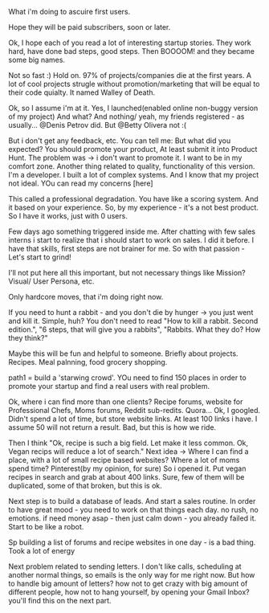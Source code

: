 What i'm doing to ascuire first users.

Hope they will be paid subscribers, soon or later.

Ok, I hope each of you read a lot of interesting startup stories. They work hard, have done bad steps, good steps.
Then BOOOOM! and they became some big names.

Not so fast :) Hold on.
97% of projects/companies die at the first years. A lot of cool projects strugle without promotion/marketing that will be equal to their code quialty.
It named Walley of Death.

Ok, so I assume i'm at it. Yes, I launched(enabled online non-buggy version of my project)
And what? And nothing/ yeah, my friends registered - as usually... @Denis Petrov did. But @Betty Olivera not :(

  But i don't get any feedback, etc. You can tell me: But what did you expected? You should promote your product, At least submit it into Product Hunt. The problem was -> i don't want to promote it. I want to be in my comfort zone.
  Another thing related to quality, functionality of this version. I'm a developer. I built a lot of complex systems. And I know that my project not ideal. YOu can read my concerns [here]

  This called a professional degradation. You have like a scoring system. And it based on your experience. So, by my experience - it's a not best product. So I have it works, just with 0 users.

  Few days ago something triggered inside me. After chatting with few sales interns i start to realize that i should start to work on sales. I did it before. I have that skills, first steps are not brainer for me.
  So with that passion - Let's start to grind!

I'll not put here all this important, but not necessary things like Mission?Visual/ User Persona, etc.

Only hardcore moves, that i'm doing right now.

If you need to hunt a rabbit - and you don't die by hunger -> you just went and kill it.
Simple, huh? You don't need to read "How to kill a rabbit. Second edition.", "6 steps, that will give you a rabbits", "Rabbits. What they do? How they think?"

Maybe this will be fun and helpful to someone.
Briefly about projects.
Recipes. Meal palnning, food grocery shopping.

path1 = build a 'starwing crowd'. YOu need to find 150 places in order to promote your startup and find a real users with real problem.

Ok, where i can find more than one clients?
Recipe forums, website for Professional Chefs, Moms forums, Reddit sub-redits. Quora...
Ok, I googled. Didn't spend a lot of time, but store website links.
At least 100 links i have. I assume 50 will not return a result. Bad, but this is how we ride.

Then I think "Ok, recipe is such a big field. Let make it less common. Ok, Vegan recips will reduce a lot of search." Next idea -> Where I can find a place, with a lot of small recipe based websites? Where a lot of moms spend time? Pinterest(by my opinion, for sure)
So i opened it. Put vegan recipes in search and grab at about 400 links. Sure, few of them will be duplicated, some of that broken, but this is ok.

Next step is to build a database of leads. And start a sales routine.
In order to have great mood - you need to work on that things each day. no rush, no emotions. if need money asap - then just calm down - you already failed it. Start to be like a robot.

Sp building a list of forums and recipe websites in one day - is a bad thing. Took a lot of energy

Next problem related to sending letters. I don't like calls, scheduling at another normal things, so emails is the only way for me right now. But how to handle big amount of letters? how not to get crazy with big amount of different people, how not to hang yourself, by opening your Gmail Inbox?
you'll find this on the next part.
